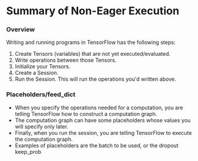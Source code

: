 # Summary of Non-Eager Execution


### Overview
Writing and running programs in TensorFlow has the following steps:

1. Create Tensors (variables) that are not yet executed/evaluated.
2. Write operations between those Tensors.
3. Initialize your Tensors.
4. Create a Session.
5. Run the Session. This will run the operations you'd written above.

### Placeholders/feed_dict
- When you specify the operations needed for a computation, you are telling TensorFlow how to construct a computation graph. 
- The computation graph can have some placeholders whose values you will specify only later. 
- Finally, when you run the session, you are telling TensorFlow to execute the computation graph.
- Examples of placeholders are the batch to be used, or the dropout keep_prob
